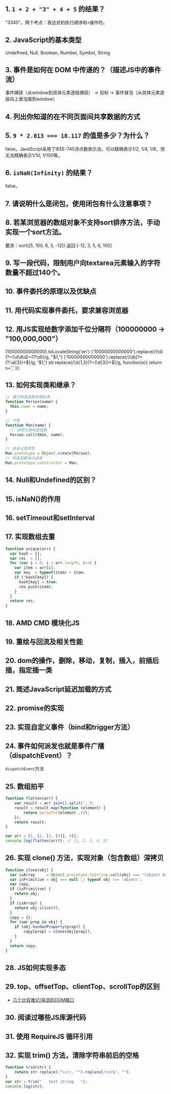 ## 1. `1 + 2 + "3" + 4 + 5` 的结果？
"3345"。两个考点：表达式的执行顺序和`+`操作符。

## 2. JavaScript的基本类型
Undefined, Null, Boolean, Number, Symbol, String

## 3. 事件是如何在 DOM 中传递的？（描述JS中的事件流）
事件捕获（从window到具体元素逐级捕获） -> 目标 -> 事件冒泡（从具体元素逐级向上冒泡直到window）

## 4. 列出你知道的在不同页面间共享数据的方式

## 5. `9 * 2.013 === 18.117` 的值是多少？为什么？
false。JavaScript采用了IEEE-745浮点数表示法，可以精确表示1/2, 1/4, 1/8，但无法精确表示1/10, 1/100等。

## 6. `isNaN(Infinity)` 的结果？
false。

## 7. 请说明什么是闭包，使用闭包有什么注意事项？


## 8. 若某浏览器的数组对象不支持sort排序方法，手动实现一个sort方法。
要求：sort([5, 100, 6, 3, -12]) 返回 [-12, 3, 5, 6, 100]

## 9. 写一段代码，限制用户向textarea元素输入的字符数量不超过140个。

## 10. 事件委托的原理以及优缺点

## 11. 用代码实现事件委托，要求兼容浏览器

## 12. 用JS实现给数字添加千位分隔符（100000000 -> "100,000,000"）
(10000000000000).toLocaleString('en')
('10000000000000').replace(/(\d)(?=(\d\d\d)+(?!\d))/g, "$1,")
('10000000000000').replace(/(\d)(?=(?:\d{3})+$)/g, '$1,')
str.replace(/\d{1,3}(?=(\d{3})+$)/g, function(s){
    return s+','
});

## 13. 如何实现类和继承？
```javascript
// 通过构造函数来模拟类
function Person(name) {
  this.name = name;
}

// 子类
function Man(name) {
  // 调用父类构造函数
  Person.call(this, name);
}

// 继承父类原型
Man.prototype = Object.create(Person);
// 构造函数指向自身
Man.prototype.constructor = Man;
```

## 14. Null和Undefined的区别？

## 15. isNaN()的作用

## 16. setTimeout和setInterval

## 17. 实现数组去重
```javascript
function unique(arr) {
  var hash = {};
  var res  = [];
  for (var i = 0; i < arr.length; i++) {
    var item = arr[i];
    var key  = typeof(item) + item;
    if (!hash[key]) {
      hash[key] = true;
      res.push(item);
    }
  }
  return res;
}
```

## 18. AMD CMD 模块化JS

## 19. 重绘与回流及相关性能

## 20. dom的操作，删除，移动，复制，插入，前插后插，指定插一类

## 21. 简述JavaScript延迟加载的方式

## 22. promise的实现

## 23. 实现自定义事件（bind和trigger方法）

## 24. 事件如何派发也就是事件广播（dispatchEvent）？
`dispatchEvent`方法


## 25. 数组拍平
```javascript
function flatten(arr) {
	var result = arr.join().split(',');
	result = result.map(function (element) {
		return parseInt(element ,10);
	});
	return result;
}

var arr = [1, [2, [3, [4]], 5]];
console.log(flatten(arr)); // [1, 2, 3, 4, 5]
```

## 26. 实现 clone() 方法，实现对象（包含数组）深拷贝
```javascript
function clone(obj) {
  var isArray     = Object.prototype.toString.call(obj) === "[object Array]";
  var isPrimitive = obj === null || typeof obj !== 'object';
  var copy;
  if (isPrimitive) {
    return obj;
  }
  if (isArray) {
    return obj.slice(0);
  }
  copy = {};
  for (var prop in obj) {
    if (obj.hasOwnProperty(prop)) {
        copy[prop] = clone(obj[prop]);
    }
  }
  return copy;
}
```

## 28. JS如何实现多态

## 29. top、offsetTop、clientTop、scrollTop的区别
- [几个比较难记/易混的DOM接口](https://github.com/renaesop/blog/issues/3)

## 30. 阅读过哪些JS库源代码

## 31. 使用 RequireJS 循环引用

## 32. 实现 trim() 方法，清除字符串前后的空格
```javascript
function trim(str) {
	return str.replace(/^\s+/, "").replace(/\s+$/, "");
}
var str = trim("   test string   ");
console.log(str);
```
